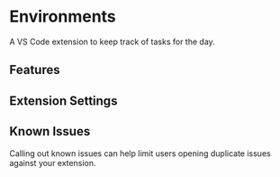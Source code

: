 # Environments

A VS Code extension to keep track of tasks for the day.

## Features

## Extension Settings

## Known Issues

Calling out known issues can help limit users opening duplicate issues against your extension.
